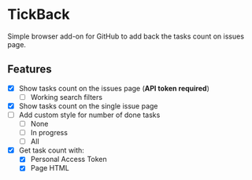 # TickBack

Simple browser add-on for GitHub to add back the tasks count on issues page.

## Features

- [x] Show tasks count on the issues page (__API token required__)
    - [ ] Working search filters
- [x] Show tasks count on the single issue page 
- [ ] Add custom style for number of done tasks
    - [ ] None
    - [ ] In progress
    - [ ] All
- [x] Get task count with:
    - [x] Personal Access Token
    - [x] Page HTML
